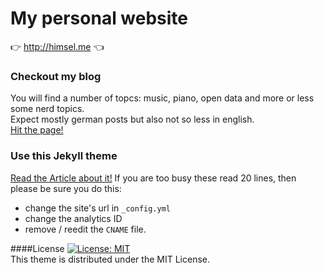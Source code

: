 # My personal website
:point_right: http://himsel.me :point_left:

### Checkout my blog
You will find a number of topcs: music, piano, open data and more or less some nerd topics.  
Expect mostly german posts but also not so less in english.  
[Hit the page!](http://himsel.me)

### Use this Jekyll theme
[Read the Article about it!](http://himsel.me/2016/09/19/use-my-jekyll-theme.html)
If you are too busy these read 20 lines, then please be sure you do this:
- change the site's url in `_config.yml`  
- change the analytics ID  
- remove / reedit the `CNAME` file.  

####License
[![License: MIT](https://img.shields.io/badge/License-MIT-yellow.svg)](https://opensource.org/licenses/MIT)  
This theme is distributed under the MIT License.
